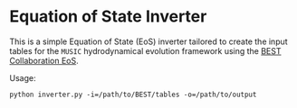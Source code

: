 # Equation of State Inverter

This is a simple Equation of State (EoS) inverter tailored to create the input tables for the `MUSIC` hydrodynamical evolution framework using the [BEST Collaboration EoS](https://github.com/BEST-Collaboration/eos_with_critical_point.git).

Usage:

```terminal
python inverter.py -i=/path/to/BEST/tables -o=/path/to/output
```

